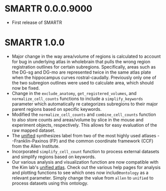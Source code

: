 # SMARTR 0.0.0.9000
* First release of SMARTR

# SMARTR 1.0.0
* Major change in the way area/volume of regions is calculated to account for bug in underlying atlas in wholebrain that pulls the wrong region registration outlines for certain subregions. Specifically, areas such as the DG-sg and DG-mo are represented twice in the same atlas plate when the hippocampus curves rostral-caudally. Previously only one of the two subregion outlines were used to calculate area, which should now be fixed.
* Change in the `exclude_anatomy`, `get_registered_volumes`, and `normalize_cell_counts` functions to include a `simplify_keywords` parameter which automatically re categorizes subregions to their major parent regions based on specific keywords. 
* Modified the `normalize_cell_counts` and `combine_cell_counts` function to also store counts and areas/volume by slice in the mouse and experiment objects, respectively. This allows for easy evaluation of the raw mapped dataset.
* The [unified](https://www.ncbi.nlm.nih.gov/pmc/articles/PMC6838086/) synthesizes label from two of the most highly used atlases --Franklin-Paxinos (FP) and the common coordinate framework (CCF) from the Allen Institute.
* Incorporated `simplify_cell_count` function to process external datasets and simplify regions based on keywords.
* Our various analysis and visualization function are now compatible with the  Kim lab's [unified atlas](https://kimlab.io/brain-map/atlas/). Check out the various help pages for analysis and plotting functions to see which ones now include`ontology` as a relevant parameter. Simply change the value from `allen` to `unified` to process datasets using this ontology.

